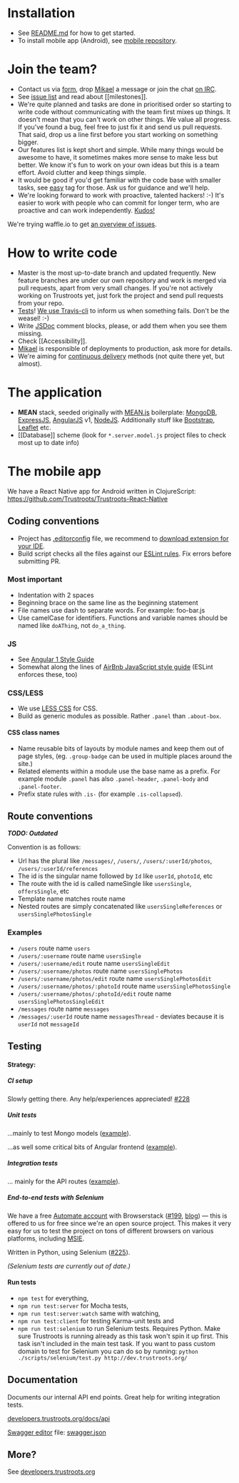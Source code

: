 # Installation
* See [README.md](https://github.com/Trustroots/trustroots/blob/master/README.md#installing) for how to get started.
* To install mobile app (Android), see [mobile repository](https://github.com/Trustroots/Trustroots-React-Native).

# Join the team?
* Contact us via [form](https://www.trustroots.org/contact), drop [Mikael](http://www.mikaelkorpela.fi) a message or join the chat [on IRC](http://webchat.freenode.net/?channels=trustroots).
* See [issue list](https://github.com/Trustroots/trustroots/issues/) and read about [[milestones]].
* We're quite planned and tasks are done in prioritised order so starting to write code without communicating with the team first mixes up things. It doesn't mean that you can't work on other things. We value all progress. If you've found a bug, feel free to just fix it and send us pull requests. That said, drop us a line first before you start working on something bigger.
* Our features list is kept short and simple. While many things would be awesome to have, it sometimes makes more sense to make less but better. We know it's fun to work on your own ideas but this is a team effort. Avoid clutter and keep things simple.
* It would be good if you'd get familiar with the code base with smaller tasks, see [easy](https://github.com/Trustroots/trustroots/issues?q=is%3Aopen+is%3Aissue+label%3Aeasy) tag for those. Ask us for guidance and we'll help.
* We're looking forward to work with proactive, talented hackers! :-) It's easier to work with people who can commit for longer term, who are proactive and can work independently. [Kudos!](https://github.com/Trustroots/trustroots/blob/master/public/humans.txt)

We're trying waffle.io to get [an overview of issues](https://waffle.io/Trustroots/trustroots).

# How to write code
* Master is the most up-to-date branch and updated frequently. New feature branches are under our own repository and work is merged via pull requests, apart from very small changes. If you're not actively working on Trustroots yet, just fork the project and send pull requests from your repo.
* [Tests](#Testing)! [We use Travis-cli](https://travis-ci.org/) to inform us when something fails. Don't be the weasel! :-)
* Write [JSDoc](http://usejsdoc.org/) comment blocks, please, or add them when you see them missing.
* Check [[Accessibility]].
* [Mikael](https://github.com/simison) is responsible of deployments to production, ask more for details.
* We're aiming for [continuous delivery](https://en.wikipedia.org/wiki/Continuous_delivery) methods (not quite there yet, but almost).

# The application
* **MEAN** stack, seeded originally with [MEAN.js](http://meanjs.org/) boilerplate: [MongoDB](www.mongodb.org), [ExpressJS](http://expressjs.com/), [AngularJS](https://angularjs.org/) v1, [NodeJS](http://nodejs.org/). Additionally stuff like [Bootstrap](http://getbootstrap.com/), [Leaflet](http://leafletjs.com/) etc. 
* [[Database]] scheme (look for `*.server.model.js` project files to check most up to date info)

# The mobile app
We have a React Native app for Android written in ClojureScript: https://github.com/Trustroots/Trustroots-React-Native

## Coding conventions
- Project has [.editorconfig](https://github.com/Trustroots/trustroots/blob/master/.editorconfig) file, we recommend to [download extension for your IDE](http://editorconfig.org/#download).
- Build script checks all the files against our [ESLint rules](https://github.com/Trustroots/trustroots/blob/master/.eslintrc.js). Fix errors before submitting PR.

### Most important
- Indentation with 2 spaces
- Beginning brace on the same line as the beginning statement
- File names use dash to separate words. For example: foo-bar.js
- Use camelCase for identifiers. Functions and variable names should be named like `doAThing`, not `do_a_thing`.

### JS
- See [Angular 1 Style Guide](https://github.com/johnpapa/angular-styleguide/blob/master/a1/README.md)
- Somewhat along the lines of [AirBnb JavaScript style guide](https://github.com/airbnb/javascript) (ESLint enforces these, too)

### CSS/LESS
- We use [LESS CSS](http://lesscss.org/) for CSS.
- Build as generic modules as possible. Rather `.panel` than `.about-box`.

#### CSS class names
- Name reusable bits of layouts by module names and keep them out of page styles, (eg. `.group-badge` can be used in multiple places around the site.)
- Related elements within a module use the base name as a prefix. For example module `.panel` has also `.panel-header`, `.panel-body` and `.panel-footer`.
- Prefix state rules with `.is-` (for example `.is-collapsed`).

## Route conventions
_**TODO: Outdated**_

Convention is as follows:
* Url has the plural like `/messages/`, `/users/`, `/users/:userId/photos`, `/users/:userId/references`
* The id is the singular name followed by `Id` like `userId`, `photoId`, etc
* The route with the id is called nameSingle like `usersSingle`, `offersSingle`, etc
* Template name matches route name
* Nested routes are simply concatenated like `usersSingleReferences` or `usersSinglePhotosSingle`

### Examples

* `/users` route name `users`
* `/users/:username` route name `usersSingle`
* `/users/:username/edit` route name `usersSingleEdit`
* `/users/:username/photos` route name `usersSinglePhotos`
* `/users/:username/photos/edit` route name `usersSinglePhotosEdit`
* `/users/:username/photos/:photoId` route name `usersSinglePhotosSingle`
* `/users/:username/photos/:photoId/edit` route name `usersSinglePhotosSingleEdit`
* `/messages` route name `messages`
* `/messages/:userId` route name `messagesThread` - deviates because it is `userId` not `messageId`

## Testing

#### Strategy:
##### CI setup
Slowly getting there. Any help/experiences appreciated! [#228](https://github.com/Trustroots/trustroots/issues/228) 

##### Unit tests
...mainly to test Mongo models ([example](https://github.com/Trustroots/trustroots/blob/master/modules/users/tests/server/user.server.model.tests.js)).

...as well some critical bits of Angular frontend ([example](https://github.com/Trustroots/trustroots/blob/master/modules/users/tests/client/authentication.client.controller.tests.js )).

##### Integration tests
... mainly for the API routes ([example](https://github.com/Trustroots/trustroots/blob/master/modules/messages/tests/server/message.server.routes.tests.js)).

##### End-to-end tests with Selenium
We have a free [Automate account](https://www.browserstack.com/automate) with Browserstack ([#199](https://github.com/Trustroots/trustroots/issues/199), [blog](http://ideas.trustroots.org/2015/04/07/selenium-browserstack-testing/)) — this is offered to us for free since we're an open source project. This makes it very easy for us to test the project on tons of different browsers on various platforms, including [MSIE](https://github.com/Trustroots/trustroots/issues/45).

Written in Python, using Selenium ([#225](https://github.com/Trustroots/trustroots/issues/225)).

_(Selenium tests are currently out of date.)_

#### Run tests
* `npm test` for everything,
* `npm run test:server` for Mocha tests,
* `npm run test:server:watch` same with watching,
* `npm run test:client` for testing Karma-unit tests and 
* `npm run test:selenium` to run Selenium tests. Requires Python. Make sure Trustroots is running already as this task won't spin it up first. This task isn't included in the main test task. If you want to pass custom domain to test for Selenium you can do so by running: `python ./scripts/selenium/test.py http://dev.trustroots.org/`

## Documentation
Documents our internal API end points. Great help for writing integration tests.

[developers.trustroots.org/docs/api](http://developers.trustroots.org/docs/api/)

[Swagger editor](http://editor.swagger.io/) file: [swagger.json](https://raw.githubusercontent.com/Trustroots/developers/gh-pages/docs/swagger.json)

## More?
See [developers.trustroots.org](http://developers.trustroots.org/)